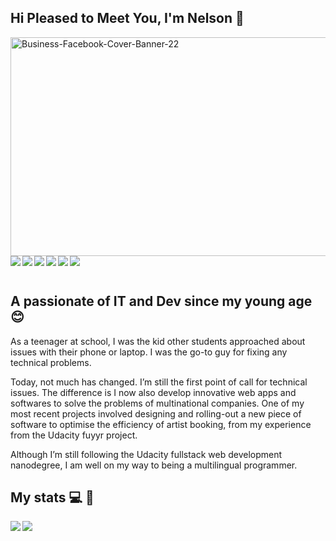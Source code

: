 
## Hi Pleased to Meet You, I'm Nelson :wave:
<img src="https://i.ibb.co/DpwLCnY/Business-Facebook-Cover-Banner-22.png" alt="Business-Facebook-Cover-Banner-22" data-is360="0" data-load="full" class="" style="width: 1280px; height: 350px;">
<img align="left"src="https://img.shields.io/badge/linkedin-%230077B5.svg?style=for-the-badge&logo=linkedin&logoColor=white">
<img align="left" src="https://img.shields.io/badge/Instagram-%23E4405F.svg?style=for-the-badge&logo=Instagram&logoColor=white">
<img align="left" src="https://img.shields.io/badge/Facebook-%231877F2.svg?style=for-the-badge&logo=Facebook&logoColor=white">
<img align="left" src="https://img.shields.io/badge/WhatsApp-25D366?style=for-the-badge&logo=whatsapp&logoColor=white">
<img align="left" src="https://img.shields.io/badge/Slack-4A154B?style=for-the-badge&logo=slack&logoColor=white">
<img align="left" src="https://img.shields.io/badge/Telegram-2CA5E0?style=for-the-badge&logo=telegram&logoColor=white">

&nbsp;
## 
## A passionate of IT and Dev since my young age :blush:

As a teenager at school, I was the kid other students approached about issues with their phone or laptop. I was the go-to guy for fixing any technical problems.

Today, not much has changed. I’m still the first point of call for technical issues. The difference is I now also develop innovative web apps and softwares to solve the problems of multinational companies. One of my most recent projects involved designing and rolling-out a new piece of software to optimise the efficiency of artist booking, from my experience from the Udacity fuyyr project.

Although I’m still following the Udacity fullstack web development nanodegree, I am well on my way to being a multilingual programmer.
&nbsp;
## My stats :computer: 🥇

<img align="left" src="https://github-readme-stats.vercel.app/api?username=Afr0t&show_icons=true&theme=radical">
<img align="left" src="https://github-readme-stats.vercel.app/api/top-langs/?username=Afr0t&layout=compact">


<!--
**Afr0t/Afr0t** is a ✨ _special_ ✨ repository because its `README.md` (this file) appears on your GitHub profile.

Here are some ideas to get you started:

- 🔭 I’m currently working on ...
- 🌱 I’m currently learning ...
- 👯 I’m looking to collaborate on ...
- 🤔 I’m looking for help with ...
- 💬 Ask me about ...
- 📫 How to reach me: ...
- 😄 Pronouns: ...
- ⚡ Fun fact: ...
-->
